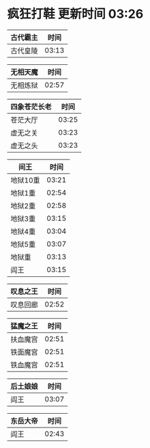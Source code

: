 # 疯狂打鞋 更新时间 03:26

| 古代霸主   | 时间    |
|--------|-------|
| 古代皇陵 | 03:13 |

| 无相天魔   | 时间    |
|--------|-------|
| 无相炼狱 | 02:57 |

| 四象苍茫长老   | 时间    |
|--------|-------|
| 苍茫大厅 | 03:25 |
| 虚无之关 | 03:23 |
| 虚无之头 | 03:23 |

| 间王   | 时间    |
|--------|-------|
| 地狱10重 | 03:21 |
| 地狱1重 | 02:54 |
| 地狱2重 | 02:58 |
| 地狱3重 | 03:15 |
| 地狱4重 | 03:04 |
| 地狱5重 | 03:07 |
| 地狱重 | 03:13 |
| 阎王 | 03:15 |

| 叹息之王   | 时间    |
|--------|-------|
| 叹息回廊 | 02:52 |

| 猛魔之王   | 时间    |
|--------|-------|
| 扶血魔宫 | 02:51 |
| 铁面魔宫 | 02:51 |
| 铁血魔宫 | 02:51 |

| 后土娘娘   | 时间    |
|--------|-------|
| 阎王 | 03:07 |

| 东岳大帝   | 时间    |
|--------|-------|
| 阎王 | 02:43 |